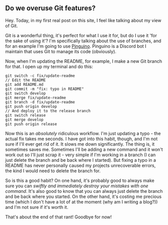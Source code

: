 ## Do we overuse Git features?

Hey. Today, in my first real post on this site, I feel like talking about my view of Git.

Git is a wonderful thing, it's perfect for what I use it for, but do I use it 'for the sake of using it'? I'm specifically talking about the use of branches, and for an example I'm going to use [Pinguino](https://github.com/JamCoreDiscord/Pinguino). Pinguino is a Discord bot I maintain that uses Git to manage its code (obviously).

Now, when I'm updating the README, for example, I make a new Git branch for that. I open up my terminal and do this:

```shell
git switch -c fix/update-readme
// Edit the README
git add README.md
git commit -m "fix: typo in README"
git switch develop
git merge fix/update-readme
git branch -d fix/update-readme
git push origin develop
// And deploy it to the release branch
git switch release
git merge develop
git push origin release
```

Now this is an _absolutely_ ridiculous workflow. I'm just updating a typo - the actual fix takes me seconds. I have got into this habit, though, and I'm not sure if I'll ever get rid of it. It slows me down significantly. The thing is, it sometimes saves me. Sometimes I'll be adding a new command and it won't work out so I'll just scrap it - very simple if I'm working in a branch (I can just delete the branch and be back where I started). But fixing a typo in a README has never personally caused my projects unrecoverable errors, the kind I would need to delete the branch for.

So is this a good habit? On one hand, it's probably good to always make sure you can _swiftly and immediately destroy your mistakes with one command_. It's also good to know that you can always just delete the branch and be back where you started. On the other hand, it's costing me precious time (which I don't have a lot of at the moment (why am I writing a blog?)) and I'm not sure if it's worth it.

That's about the end of that rant! Goodbye for now!